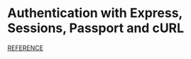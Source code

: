 # Authentication with Express, Sessions, Passport and cURL

[REFERENCE](https://medium.com/@evangow/server-authentication-basics-express-sessions-passport-and-curl-359b7456003d)
